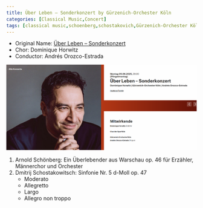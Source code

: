 ```yaml
---
title: Über Leben – Sonderkonzert by Gürzenich-Orchester Köln
categories: [Classical Music,Concert]
tags: [classical music,schoenberg,schostakovich,Gürzenich-Orchester Köln]
---
```


- Original Name: [Über Leben – Sonderkonzert](https://www.koelner-philharmonie.de/de/programm/uber-leben-sonderkonzert/4262)
- Chor: Dominique Horwitz
- Conductor: Andrés Orozco-Estrada

![Über Leben – Sonderkonzert ](ueber_leben_sonderconcert.png)

1. Arnold Schönberg: Ein Überlebender aus Warschau op. 46 für Erzähler, Männerchor und Orchester
2. Dmitrij Schostakowitsch: Sinfonie Nr. 5 d-Moll op. 47
    - Moderato
    - Allegretto
    - Largo
    - Allegro non troppo